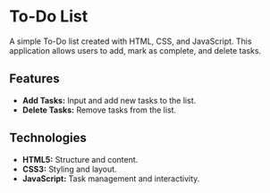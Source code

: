 # To-Do List 

A simple To-Do list created with HTML, CSS, and JavaScript. This application allows users to add, mark as complete, and delete tasks.

## Features

- **Add Tasks:** Input and add new tasks to the list.
- **Delete Tasks:** Remove tasks from the list.
  
## Technologies

- **HTML5:** Structure and content.
- **CSS3:** Styling and layout.
- **JavaScript:** Task management and interactivity.
